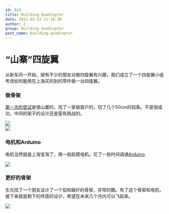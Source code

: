 ```yaml
---
id: 614
title: Building Quadcopter
date: 2011-03-22 11:18:30
author: 2
group: Building Quadcopter
post_name: building-quadcopter
---
```




# “山寨”四旋翼

从新车间一开始，就有不少的朋友对做四旋翼有兴趣，我们成立了一个四旋翼小组考虑如何能用在上海买的到的零件做一台四旋翼。

### 做骨架

[第一次的尝试](http://xinchejian.com/projects/quadcopter/)是很山寨的，找了一家做窗户的，切了几个50cm的铝条。不是很成功，中间的架子的设计还是蛮有挑战的。

![](http://139.162.84.35/wp-content/uploads/2010/12/IMG_0032.jpg)  
![](http://139.162.84.35/wp-content/uploads/2010/12/IMG_0034.jpg) 

### 电机和Arduino

电机当然就是上淘宝淘了，用一般航模电机。花了一些时间调通[Arduino](http://xinchejian.com/2010/12/30/189/).

![](http://xinchejian.com/wp-content/uploads/2010/12/图像123-300x240.jpg) 

### 更好的骨架

东光找了一个朋友设计了一个铝和碳纤的骨架，非常的酷。有了这个骨架和电机，接下来就是剩下的传感的设计，希望在未来几个月内可以飞起来。

![](http://139.162.84.35/wp-content/uploads/2011/03/SNC18108.jpg) 

